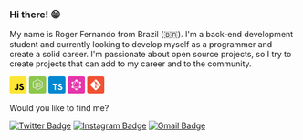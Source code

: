 ### Hi there! 😁

My name is Roger Fernando from Brazil (🇧🇷). I'm a back-end development student and currently looking to develop myself as a programmer and create a solid career. I'm passionate about open source projects, so I try to create projects that can add to my career and to the community.

<p>
  <img src="./assets/javascript.svg" width ="30px"/>
  <img src="./assets/node.svg" width ="30px"/>
  <img src="./assets/typescript.svg" width ="30px"/>
  <img src="./assets/graphql.svg" width ="30px"/>
  <img src="./assets/git.svg" width ="30px"/>
</p>

Would you like to find me?

[![Twitter Badge](https://img.shields.io/badge/-@rogerflan-00875f?style=flat-square&labelColor=00875f&logo=twitter&logoColor=white&link=https://twitter.com/rogerflan)](https://twitter.com/rogerflan) 
[![Instagram Badge](https://img.shields.io/badge/-@rogerflan-00875f?style=flat-square&logo=instagram&logoColor=white&link=https://www.instagram.com/rogerflan)](https://www.instagram.com/rogerflan) 
[![Gmail Badge](https://img.shields.io/badge/-rogerfernandoluizf@gmail.com-00875f?style=flat-square&logo=Gmail&logoColor=white&link=mailto:rogerfernandoluizf@gmail.com)](mailto:rogerfernandoluizf@gmail.com)
